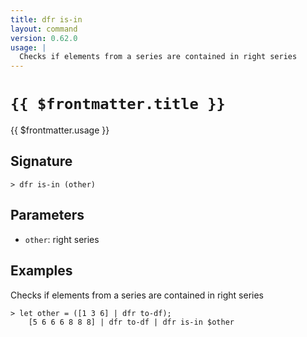 ```yaml
---
title: dfr is-in
layout: command
version: 0.62.0
usage: |
  Checks if elements from a series are contained in right series
---
```


# `{{ $frontmatter.title }}`

<div style='white-space: pre-wrap;'>{{ $frontmatter.usage }}</div>

## Signature

```> dfr is-in (other)```

## Parameters

 -  `other`: right series

## Examples

Checks if elements from a series are contained in right series
```shell
> let other = ([1 3 6] | dfr to-df);
    [5 6 6 6 8 8 8] | dfr to-df | dfr is-in $other
```
